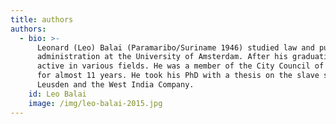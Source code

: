 ```yaml
---
title: authors
authors:
  - bio: >-
      Leonard (Leo) Balai (Paramaribo/Suriname 1946) studied law and public
      administration at the University of Amsterdam. After his graduation he was
      active in various fields. He was a member of the City Council of Amsterdam
      for almost 11 years. He took his PhD with a thesis on the slave ship
      Leusden and the West India Company.
    id: Leo Balai
    image: /img/leo-balai-2015.jpg
---
```


